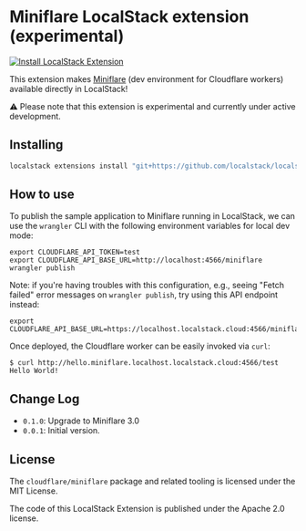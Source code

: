 Miniflare LocalStack extension (experimental)
=============================================
[![Install LocalStack Extension](https://localstack.cloud/gh/extension-badge.svg)](https://app.localstack.cloud/extensions/remote?url=git+https://github.com/localstack/localstack-extensions/#egg=localstack-extension-miniflare&subdirectory=miniflare)

This extension makes [Miniflare](https://miniflare.dev) (dev environment for Cloudflare workers) available directly in LocalStack!

⚠️ Please note that this extension is experimental and currently under active development.

## Installing

```bash
localstack extensions install "git+https://github.com/localstack/localstack-extensions/#egg=localstack-extension-miniflare&subdirectory=miniflare"
```

## How to use

To publish the sample application to Miniflare running in LocalStack, we can use the `wrangler` CLI with the following environment variables for local dev mode:
```
export CLOUDFLARE_API_TOKEN=test
export CLOUDFLARE_API_BASE_URL=http://localhost:4566/miniflare
wrangler publish
```

Note: if you're having troubles with this configuration, e.g., seeing "Fetch failed" error messages on `wrangler publish`, try using this API endpoint instead:
```
export CLOUDFLARE_API_BASE_URL=https://localhost.localstack.cloud:4566/miniflare
```

Once deployed, the Cloudflare worker can be easily invoked via `curl`:
```
$ curl http://hello.miniflare.localhost.localstack.cloud:4566/test
Hello World!
```

## Change Log

* `0.1.0`: Upgrade to Miniflare 3.0
* `0.0.1`: Initial version.

## License

The `cloudflare/miniflare` package and related tooling is licensed under the MIT License.

The code of this LocalStack Extension is published under the Apache 2.0 license.
